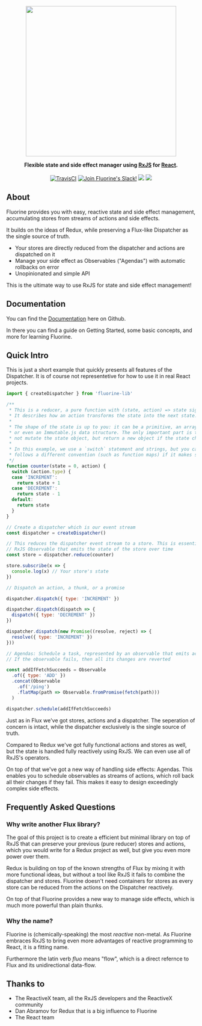 <p align="center"><img src="https://raw.githubusercontent.com/philpl/fluorine/master/docs/fluorine-flasky-2x.gif" width=400></p>
<p align="center">
<strong>Flexible state and side effect manager using <a href="https://github.com/Reactive-Extensions/RxJS">RxJS</a> for <a href="https://facebook.github.io/react/">React</a>.</strong>
<br><br>
<a href="https://travis-ci.org/philpl/fluorine"><img alt="TravisCI" src="https://travis-ci.org/philpl/fluorine.svg"></a>
<a href="https://slack.fluorinejs.org/"><img alt="Join Fluorine's Slack!" src="https://slack.fluorinejs.org/badge.svg"></a>
<a href="https://npmjs.com/package/fluorine-lib"><img src="https://img.shields.io/npm/dm/fluorine-lib.svg"></a>
<a href="https://npmjs.com/package/fluorine-lib"><img src="https://img.shields.io/npm/v/fluorine-lib.svg"></a>
</p>

## About

Fluorine provides you with easy, reactive state and side effect management,
accumulating stores from streams of actions and side effects.

It builds on the ideas of Redux, while preserving a Flux-like Dispatcher
as the single source of truth.

- Your stores are directly reduced from the dispatcher and actions are dispatched on it
- Manage your side effect as Observables ("Agendas") with automatic rollbacks on error
- Unopinionated and simple API

This is the ultimate way to use RxJS for state and side effect management!

## Documentation

You can find the [Documentation](docs/README.md) here on Github.

In there you can find a guide on Getting Started, some basic concepts, and more
for learning Fluorine.

## Quick Intro

This is just a short example that quickly presents all features of the Dispatcher.
It is of course not representetive for how to use it in real React projects.

```js
import { createDispatcher } from 'fluorine-lib'

/**
 * This is a reducer, a pure function with (state, action) => state signature.
 * It describes how an action transforms the state into the next state.
 *
 * The shape of the state is up to you: it can be a primitive, an array, an object,
 * or even an Immutable.js data structure. The only important part is that you should
 * not mutate the state object, but return a new object if the state changes.
 *
 * In this example, we use a `switch` statement and strings, but you can use a helper that
 * follows a different convention (such as function maps) if it makes sense for your project.
 */
function counter(state = 0, action) {
  switch (action.type) {
  case 'INCREMENT':
    return state + 1
  case 'DECREMENT':
    return state - 1
  default:
    return state
  }
}

// Create a dispatcher which is our event stream
const dispatcher = createDispatcher()

// This reduces the dispatcher event stream to a store. This is essentially an
// RxJS Observable that emits the state of the store over time
const store = dispatcher.reduce(counter)

store.subscribe(x => {
  console.log(x) // Your store's state
})

// Dispatch an action, a thunk, or a promise

dispatcher.dispatch({ type: 'INCREMENT' })

dispatcher.dispatch(dispatch => {
  dispatch({ type: 'DECREMENT' })
})

dispatcher.dispatch(new Promise((resolve, reject) => {
  resolve({ type: 'INCREMENT' })
}))

// Agendas: Schedule a task, represented by an observable that emits actions
// If the observable fails, then all its changes are reverted

const addIfFetchSucceeds = Observable
  .of({ type: 'ADD' })
  .concat(Observable
    .of('/ping')
    .flatMap(path => Observable.fromPromise(fetch(path)))
  )

dispatcher.schedule(addIfFetchSucceeds)
```

Just as in Flux we've got stores, actions and a dispatcher. The seperation of
concern is intact, while the dispatcher exclusively is the single source of truth.

Compared to Redux we've got fully functional actions and stores as well, but the
state is handled fully reactively using RxJS. We can even use all of RxJS's
operators.

On top of that we've got a new way of handling side effects: Agendas. This enables
you to schedule observables as streams of actions, which roll back all their changes
if they fail. This makes it easy to design exceedingly complex side effects.

## Frequently Asked Questions

### Why write another Flux library?

The goal of this project is to create a efficient but minimal library on top
of RxJS that can preserve your previous (pure reducer) stores and actions, which
you would write for a Redux project as well, but give you even more power over
them.

Redux is building on top of the known strengths of Flux by mixing it with more
functional ideas, but without a tool like RxJS it fails to combine the
dispatcher and stores. Fluorine doesn't need containers for stores as
every store can be reduced from the actions on the Dispatcher reactively.

On top of that Fluorine provides a new way to manage side effects, which is much
more powerful than plain thunks.

### Why the name?

Fluorine is (chemically-speaking) the most *reactive* non-metal. As Fluorine
embraces RxJS to bring even more advantages of reactive programming to React, it
is a fitting name.

Furthermore the latin verb *fluo* means "flow", which is a direct refernce
to Flux and its unidirectional data-flow.

## Thanks to

* The ReactiveX team, all the RxJS developers and the ReactiveX community
* Dan Abramov for Redux that is a big influence to Fluorine
* The React team


